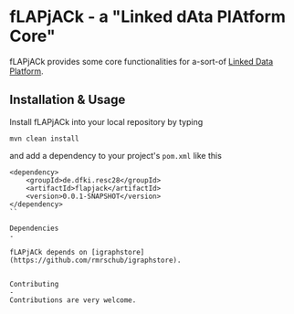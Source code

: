 # fLAPjACk - a "Linked dAta PlAtform Core"


fLAPjACk provides some core functionalities for a-sort-of [Linked Data Platform](https://www.w3.org/TR/ldp/).

Installation & Usage
-

Install fLAPjACk into your local repository by typing
```
mvn clean install
```
and add a dependency to your project's `pom.xml` like this
```
<dependency>
	<groupId>de.dfki.resc28</groupId>
  	<artifactId>flapjack</artifactId>
  	<version>0.0.1-SNAPSHOT</version>
</dependency>
``

Dependencies
-

fLAPjACk depends on [igraphstore](https://github.com/rmrschub/igraphstore).


Contributing
-
Contributions are very welcome.
